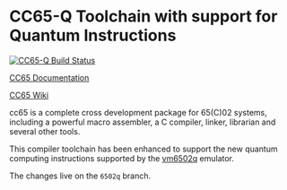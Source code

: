 # CC65-Q Toolchain with support for Quantum Instructions

[![CC65-Q Build Status](https://api.travis-ci.org/vm6502q/cc65.svg?branch=6502q)](https://travis-ci.org/vm6502q/cc65/builds)

[CC65 Documentation](http://cc65.github.io/doc)

[CC65 Wiki](http://github.com/cc65/wiki/wiki)

cc65 is a complete cross development package for 65(C)02 systems, including
a powerful macro assembler, a C compiler, linker, librarian and several
other tools.

This compiler toolchain has been enhanced to support the new quantum computing
instructions supported by the [vm6502q](https://github.com/vm6502q/vm6502q)
emulator.

The changes live on the `6502q` branch.
